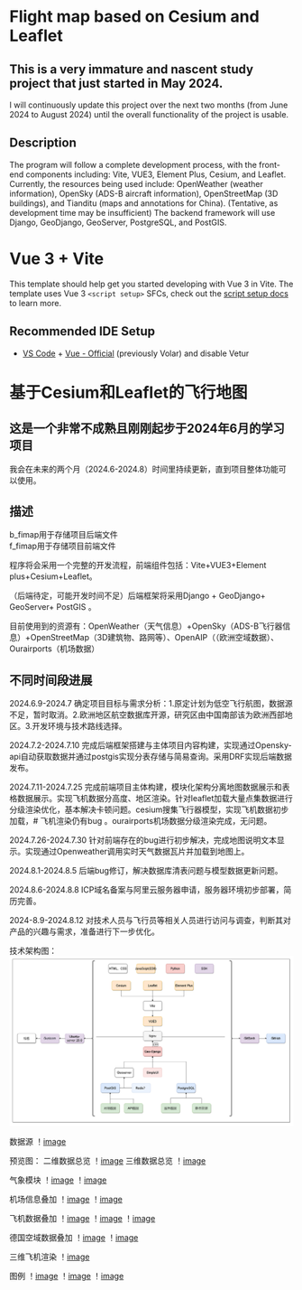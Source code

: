 # Flight map based on Cesium and Leaflet
## This is a very immature and nascent study project that just started in May 2024.
I will continuously update this project over the next two months (from June 2024 to August 2024) until the overall functionality of the project is usable.

## Description
The program will follow a complete development process, with the front-end components including: Vite, VUE3, Element Plus, Cesium, and Leaflet.
Currently, the resources being used include: OpenWeather (weather information), OpenSky (ADS-B aircraft information), OpenStreetMap (3D buildings), and Tianditu (maps and annotations for China).
(Tentative, as development time may be insufficient) The backend framework will use Django, GeoDjango, GeoServer, PostgreSQL, and PostGIS.

# Vue 3 + Vite
This template should help get you started developing with Vue 3 in Vite. The template uses Vue 3 `<script setup>` SFCs, check out the [script setup docs](https://v3.vuejs.org/api/sfc-script-setup.html#sfc-script-setup) to learn more.

## Recommended IDE Setup
- [VS Code](https://code.visualstudio.com/) + [Vue - Official](https://marketplace.visualstudio.com/items?itemName=Vue.volar) (previously Volar) and disable Vetur


# 基于Cesium和Leaflet的飞行地图
## 这是一个非常不成熟且刚刚起步于2024年6月的学习项目
我会在未来的两个月（2024.6-2024.8）时间里持续更新，直到项目整体功能可以使用。

## 描述
b_fimap用于存储项目后端文件  
f_fimap用于存储项目前端文件  

程序将会采用一个完整的开发流程，前端组件包括：Vite+VUE3+Element plus+Cesium+Leaflet。 

（后端待定，可能开发时间不足）后端框架将采用Django + GeoDjango+ GeoServer+ PostGIS 。

目前使用到的资源有：OpenWeather（天气信息）+OpenSky（ADS-B飞行器信息）+OpenStreetMap（3D建筑物、路网等）、OpenAIP（（欧洲空域数据）、Ourairports（机场数据）

## 不同时间段进展

2024.6.9-2024.7  确定项目目标与需求分析：1.原定计划为低空飞行航图，数据源不足，暂时取消。2.欧洲地区航空数据库开源，研究区由中国南部该为欧洲西部地区。3.开发环境与技术路线选择。

2024.7.2-2024.7.10 完成后端框架搭建与主体项目内容构建，实现通过Opensky-api自动获取数据并通过postgis实现分表存储与简易查询。采用DRF实现后端数据发布。

2024.7.11-2024.7.25 完成前端项目主体构建，模块化架构分离地图数据展示和表格数据展示。实现飞机数据分高度、地区渲染。针对leaflet加载大量点集数据进行分级渲染优化，基本解决卡顿问题。cesium搜集飞行器模型，实现飞机数据初步加载，# 飞机渲染仍有bug 。ourairports机场数据分级渲染完成，无问题。

2024.7.26-2024.7.30 针对前端存在的bug进行初步解决，完成地图说明文本显示。实现通过Openweather调用实时天气数据瓦片并加载到地图上。

2024.8.1-2024.8.5 后端bug修订，解决数据库清表问题与模型数据更新问题。

2024.8.6-2024.8.8 ICP域名备案与阿里云服务器申请，服务器环境初步部署，简历完善。

2024-8.9-2024.8.12 对技术人员与飞行员等相关人员进行访问与调查，判断其对产品的兴趣与需求，准备进行下一步优化。

技术架构图：
![image](https://github.com/200102108limengsong/fwmapPNG/blob/master/%E5%BE%AE%E4%BF%A1%E5%9B%BE%E7%89%87_20241009140647.png)

数据源
！[image](https://github.com/200102108limengsong/fwmapPNG/blob/master/%E5%BE%AE%E4%BF%A1%E5%9B%BE%E7%89%87_20241009140809.png)

预览图：
二维数据总览
！[image](https://github.com/200102108limengsong/fwmapPNG/blob/master/%E5%BE%AE%E4%BF%A1%E5%9B%BE%E7%89%87_20241009140753.png)
三维数据总览
！[image](https://github.com/200102108limengsong/fwmapPNG/blob/master/%E5%BE%AE%E4%BF%A1%E5%9B%BE%E7%89%87_20241009140812.png)

气象模块
！[image](https://github.com/200102108limengsong/fwmapPNG/blob/master/%E5%BE%AE%E4%BF%A1%E5%9B%BE%E7%89%87_20241009140726.png)
！[image](https://github.com/200102108limengsong/fwmapPNG/blob/master/%E5%BE%AE%E4%BF%A1%E5%9B%BE%E7%89%87_20241009140735.png)

机场信息叠加
！[image](https://github.com/200102108limengsong/fwmapPNG/blob/master/%E5%BE%AE%E4%BF%A1%E5%9B%BE%E7%89%87_20241009140739.png)
！[image](https://github.com/200102108limengsong/fwmapPNG/blob/master/%E5%BE%AE%E4%BF%A1%E5%9B%BE%E7%89%87_20241009140737.png)

飞机数据叠加
！[image](https://github.com/200102108limengsong/fwmapPNG/blob/master/%E5%BE%AE%E4%BF%A1%E5%9B%BE%E7%89%87_20241009140741.png)
！[image](https://github.com/200102108limengsong/fwmapPNG/blob/master/%E5%BE%AE%E4%BF%A1%E5%9B%BE%E7%89%87_20241009140746.png)
！[image](https://github.com/200102108limengsong/fwmapPNG/blob/master/%E5%BE%AE%E4%BF%A1%E5%9B%BE%E7%89%87_20241009140743.png)

德国空域数据叠加
！[image](https://github.com/200102108limengsong/fwmapPNG/blob/master/%E5%BE%AE%E4%BF%A1%E5%9B%BE%E7%89%87_20241009140748.png)
！[image](https://github.com/200102108limengsong/fwmapPNG/blob/master/%E5%BE%AE%E4%BF%A1%E5%9B%BE%E7%89%87_20241009140750.png)

三维飞机渲染
！[image](https://github.com/200102108limengsong/fwmapPNG/blob/master/%E5%BE%AE%E4%BF%A1%E5%9B%BE%E7%89%87_20241009140806.png)

图例
！[image](https://github.com/200102108limengsong/fwmapPNG/blob/master/%E5%BE%AE%E4%BF%A1%E5%9B%BE%E7%89%87_20241009140815.png)
！[image](https://github.com/200102108limengsong/fwmapPNG/blob/master/%E5%BE%AE%E4%BF%A1%E5%9B%BE%E7%89%87_20241009140818.png)
！[image](https://github.com/200102108limengsong/fwmapPNG/blob/master/%E5%BE%AE%E4%BF%A1%E5%9B%BE%E7%89%87_20241009140820.png)